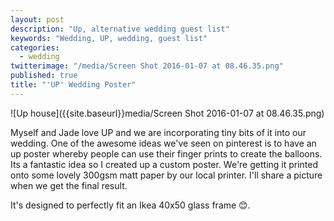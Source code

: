 ```yaml
---
layout: post
description: "Up, alternative wedding guest list"
keywords: "Wedding, UP, wedding, guest list"
categories: 
  - wedding
twitterimage: "/media/Screen Shot 2016-01-07 at 08.46.35.png"
published: true
title: "'UP' Wedding Poster"
---
```


![Up house]({{site.baseurl}}media/Screen Shot 2016-01-07 at 08.46.35.png)

Myself and Jade love UP and we are incorporating tiny bits of it into our wedding. One of the awesome ideas we've seen on pinterest is to have an up poster whereby people can use their finger prints to create the balloons. Its a fantastic idea so I created up a custom poster. We're getting it printed onto some lovely 300gsm matt paper by our local printer. I'll share a picture when we get the final result.

It's designed to perfectly fit an Ikea 40x50 glass frame 😊.

